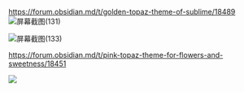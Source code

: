 https://forum.obsidian.md/t/golden-topaz-theme-of-sublime/18489
![屏幕截图(131)](https://forum.obsidian.md/uploads/default/optimized/2X/a/a32311cb13ede7869eb0918d1fe9fb5a6ba2b4dc_2_690x388.png)

![屏幕截图(133)](https://forum.obsidian.md/uploads/default/optimized/2X/8/80bb63f0c601acdedc5edf2c18a3732db553397b_2_690x388.png)

https://forum.obsidian.md/t/pink-topaz-theme-for-flowers-and-sweetness/18451

![](https://forum.obsidian.md/uploads/default/optimized/2X/3/30c7911dc465ced9a1b520a8783d71f6a07c14ea_2_690x388.png)